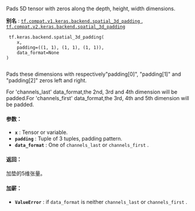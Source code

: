 Pads 5D tensor with zeros along the depth, height, width dimensions.

**别名** : [ `tf.compat.v1.keras.backend.spatial_3d_padding` ](/api_docs/python/tf/keras/backend/spatial_3d_padding), [ `tf.compat.v2.keras.backend.spatial_3d_padding` ](/api_docs/python/tf/keras/backend/spatial_3d_padding)

```
 tf.keras.backend.spatial_3d_padding(
    x,
    padding=((1, 1), (1, 1), (1, 1)),
    data_format=None
)
 
```

Pads these dimensions with respectively"padding[0]", "padding[1]" and "padding[2]" zeros left and right.

For 'channels_last' data_format,the 2nd, 3rd and 4th dimension will be padded.For 'channels_first' data_format,the 3rd, 4th and 5th dimension will be padded.

#### 参数：
- **`x`** : Tensor or variable.
- **`padding`** : Tuple of 3 tuples, padding pattern.
- **`data_format`** : One of  `channels_last`  or  `channels_first` .


#### 返回：
加垫的5维张量。

#### 加薪：
- **`ValueError`** : if  `data_format`  is neither `channels_last`  or  `channels_first` .
